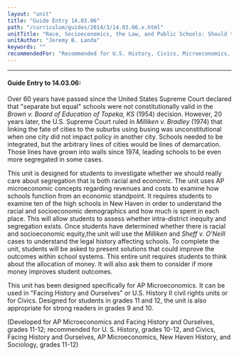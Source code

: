 ```yaml
---
layout: "unit"
title: "Guide Entry 14.03.06"
path: "/curriculum/guides/2014/3/14.03.06.x.html"
unitTitle: "Race, Socioeconomics, the Law, and Public Schools: Should the American Public Care if Our Schools Are Racially and Socioeconomically Segregated?"
unitAuthor: "Jeremy B. Landa"
keywords: ""
recommendedFor: "Recommended for U.S. History, Civics, Microeconomics, and Social Studies, grades 11 and 12"
---
```

<body>
<hr/>
<h4>
Guide Entry to 14.03.06:
</h4>
<p>
Over 60 years have passed since the United States Supreme Court declared that "separate but equal" schools were not constitutionally valid in the
<i>
Brown v. Board of Education of Topeka, KS
</i>
(1954) decision. However, 20 years later, the U.S. Supreme Court ruled in
<i>
Milliken v. Bradley
</i>
(1974) that linking the fate of cities to the suburbs using busing was unconstitutional when one city did not impact policy in another city. Schools needed to be integrated, but the arbitrary lines of cities would be lines of demarcation. Those lines have grown into walls since 1974, leading schools to be even more segregated in some cases.
</p>
<p>
This unit is designed for students to investigate whether we should really care about segregation that is both racial and economic. The unit uses AP microeconomic concepts regarding revenues and costs to examine how schools function from an economic standpoint. It requires students to examine ten of the high schools in New Haven in order to understand the racial and socioeconomic demographics and how much is spent in each place. This will allow students to assess whether intra-district inequity and segregation exists. Once students have determined whether there is racial and socioeconomic equity,the unit will use the
<i>
Milliken
</i>
and
<i>
Sheff v. O'Neill
</i>
cases to understand the legal history affecting schools. To complete the unit, students will be asked to present solutions that could improve the outcomes within school systems.  This entire unit requires students to think about the allocation of money. It will also ask them to consider if more money improves student outcomes.
</p>
<p>
This unit has been designed specifically for AP Microeconomics. It can be used in "Facing History and Ourselves" or U.S. History II civil rights units or for Civics. Designed for students in grades 11 and 12, the unit is also appropriate for strong readers in grades 9 and 10.
</p>
<p>
(Developed for AP Microeconomics and Facing History and Ourselves, grades 11-12; recommended for U. S. History, grades 10-12, and Civics, Facing History and Ourselves, AP Microeconomics, New Haven History, and Sociology, grades 11-12)
<b>
</b>
</p>
</body>